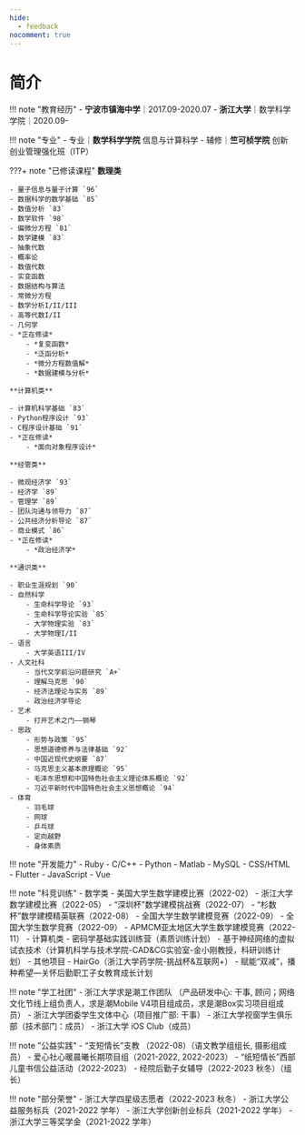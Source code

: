 ```yaml
---
hide:
  - feedback
nocomment: true
---
```

# 简介


!!! note "教育经历"
    - **宁波市镇海中学**｜2017.09-2020.07
    - **浙江大学**｜数学科学学院｜2020.09-

!!! note "专业"
    - 专业｜**数学科学学院** 信息与计算科学
    - 辅修｜**竺可桢学院** 创新创业管理强化班（ITP）

???+ note "已修读课程"
    **数理类**
    
    - 量子信息与量子计算 `96`
    - 数据科学的数学基础 `85`
    - 数值分析 `83`
    - 数学软件 `98`
    - 偏微分方程 `81`
    - 数学建模 `83`
    - 抽象代数
    - 概率论
    - 数值代数
    - 实变函数
    - 数据结构与算法
    - 常微分方程
    - 数学分析I/II/III
    - 高等代数I/II
    - 几何学
    - *正在修读*
        - *复变函数*
        - *泛函分析*
        - *微分方程数值解*
        - *数据建模与分析*
    
    **计算机类**
    
    - 计算机科学基础 `83`
    - Python程序设计 `93`
    - C程序设计基础 `91`
    - *正在修读*
        - *面向对象程序设计*
    
    **经管类**
    
    - 微观经济学 `93`
    - 经济学 `89`
    - 管理学 `89`
    - 团队沟通与领导力 `87`
    - 公共经济分析导论 `87`
    - 商业模式 `86`
    - *正在修读*
        - *政治经济学*
    
    **通识类**
    
    - 职业生涯规划 `90`
    - 自然科学
        - 生命科学导论 `93`
        - 生命科学导论实验 `85`
        - 大学物理实验 `83`
        - 大学物理I/II
    - 语言
        - 大学英语III/IV
    - 人文社科
        - 当代文学前沿问题研究 `A+`
        - 理解马克思 `90`
        - 经济法理论与实务 `89`
        - 政治经济学导论
    - 艺术
        - 打开艺术之门——钢琴
    - 思政
        - 形势与政策 `95`
        - 思想道德修养与法律基础 `92`
        - 中国近现代史纲要 `87`
        - 马克思主义基本原理概论 `95`
        - 毛泽东思想和中国特色社会主义理论体系概论 `92`
        - 习近平新时代中国特色社会主义思想概论 `94`
    - 体育
        - 羽毛球
        - 网球
        - 乒乓球
        - 定向越野
        - 身体素质

!!! note "开发能力"
    - Ruby
    - C/C++
    - Python
    - Matlab
    - MySQL
    - CSS/HTML
    - Flutter
    - JavaScript
    - Vue

!!! note "科竞训练"
    - 数学类
        - 美国大学生数学建模比赛（2022-02）
        - 浙江大学数学建模比赛（2022-05）
        - “深圳杯”数学建模挑战赛（2022-07）
        - “杉数杯”数学建模精英联赛（2022-08）
        - 全国大学生数学建模竞赛（2022-09）
        - 全国大学生数学竞赛（2022-09）
        - APMCM亚太地区大学生数学建模竞赛（2022-11）
    - 计算机类
        - 密码学基础实践训练营（素质训练计划）
        - 基于神经网络的虚拟试衣技术（计算机科学与技术学院-CAD&CG实验室-金小刚教授，科研训练计划）
    - 其他项目
        - HairGo（浙江大学药学院-挑战杯&互联网+）
        - 赋能“双减”，播种希望—关怀后勤职工子女教育成长计划

!!! note "学工社团"
    - 浙江大学求是潮工作团队 （产品研发中心: 干事, 顾问；网络文化节线上组负责人，求是潮Mobile V4项目组成员，求是潮Box实习项目组成员）
    - 浙江大学团委学生文体中心（项目推广部: 干事）
    - 浙江大学视窗学生俱乐部（技术部门：成员）
    - 浙江大学 iOS Club（成员）

!!! note "公益实践"
    - “支短情长”支教 （2022-08）（语文教学组组长, 摄影组成员）
    - 爱心社心暖晨曦长期项目组（2021-2022, 2022-2023）
    - “纸短情长”西部儿童书信公益活动（2022-2023）
    - 经院后勤子女辅导（2022-2023 秋冬）（组长）

!!! note "部分荣誉"
    - 浙江大学四星级志愿者（2022-2023 秋冬）
    - 浙江大学公益服务标兵（2021-2022 学年）
    - 浙江大学创新创业标兵（2021-2022 学年）
    - 浙江大学三等奖学金（2021-2022 学年）
